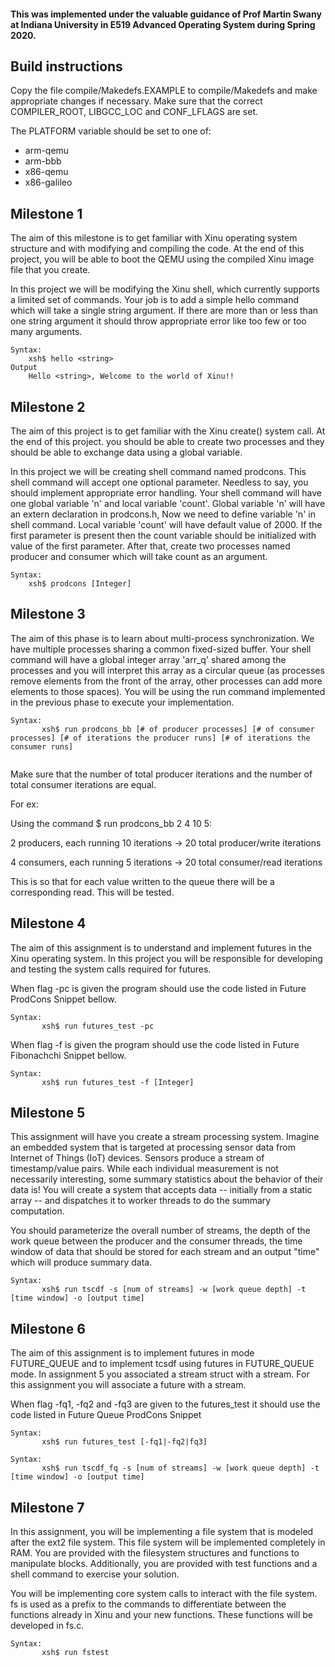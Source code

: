 #### This was implemented under the valuable guidance of Prof Martin Swany at Indiana University in E519 Advanced Operating System during Spring 2020.

## Build instructions

Copy the file compile/Makedefs.EXAMPLE to compile/Makedefs and make appropriate changes if necessary.  Make sure that the correct COMPILER_ROOT, LIBGCC_LOC and CONF_LFLAGS are set.

The PLATFORM variable should be set to one of:

- arm-qemu
- arm-bbb
- x86-qemu
- x86-galileo

## Milestone 1

The aim of this milestone is to get familiar with Xinu operating system structure and with modifying and compiling the code. At the end of this project, you will be able to boot the QEMU using the compiled Xinu image file that you create.

In this project we will be modifying the Xinu shell, which currently supports a limited set of commands. Your job is to add a simple hello command which will take a single string argument. If there are more than or less than one string argument it should throw appropriate error like too few or too many arguments.
```
Syntax: 
	xsh$ hello <string>
Output 
	Hello <string>, Welcome to the world of Xinu!!
  ```
  
## Milestone 2

The aim of this project is to get familiar with the Xinu create() system call. At the end of this project. you should be able to create two processes and they should be able to exchange data using a global variable.

In this project we will be creating shell command named prodcons. This shell command will accept one optional parameter. Needless to say, you should implement appropriate error handling. Your shell command will have one global variable 'n' and local variable 'count'. Global variable 'n' will have an extern declaration in prodcons.h, Now we need to define variable 'n' in shell command. Local variable 'count' will have default value of 2000. If the first parameter is present then the count variable should be initialized with value of the first parameter. After that, create two processes named producer and consumer which will take count as an argument.
```
Syntax: 
	xsh$ prodcons [Integer]
  ```
 
## Milestone 3

The aim of this phase is to learn about multi-process synchronization. We have multiple processes sharing a common fixed-sized buffer. Your shell command will have a global integer array 'arr_q' shared among the processes and you will interpret this array as a circular queue (as processes remove elements from the front of the array, other processes can add more elements to those spaces). You will be using the run command implemented in the previous phase to execute your implementation.

```
Syntax:
       xsh$ run prodcons_bb [# of producer processes] [# of consumer processes] [# of iterations the producer runs] [# of iterations the consumer runs]
       
```

Make sure that the number of total producer iterations and the number of total consumer iterations are equal.

For ex:

Using the command $ run prodcons_bb 2 4 10 5:

2 producers, each running 10 iterations -> 20 total producer/write iterations

4 consumers, each running 5 iterations -> 20 total consumer/read iterations

This is so that for each value written to the queue there will be a corresponding read. This will be tested.


## Milestone 4

The aim of this assignment is to understand and implement futures in the Xinu operating system. In this project you will be responsible for developing and testing the system calls required for futures.

When flag -pc is given the program should use the code listed in Future ProdCons Snippet bellow.
```
Syntax:
       xsh$ run futures_test -pc
```
When flag -f is given the program should use the code listed in Future Fibonachchi Snippet bellow.
```
Syntax:
       xsh$ run futures_test -f [Integer]
```

## Milestone 5

This assignment will have you create a stream processing system. Imagine an embedded system that is targeted at processing sensor data from Internet of Things (IoT) devices. Sensors produce a stream of timestamp/value pairs. While each individual measurement is not necessarily interesting, some summary statistics about the behavior of their data is! You will create a system that accepts data -- initially from a static array -- and dispatches it to worker threads to do the summary computation.

You should parameterize the overall number of streams, the depth of the work queue between the producer and the consumer threads, the time window of data that should be stored for each stream and an output "time" which will produce summary data.
```
Syntax:
       xsh$ run tscdf -s [num of streams] -w [work queue depth] -t [time window] -o [output time]
```


## Milestone 6

The aim of this assignment is to implement futures in mode FUTURE_QUEUE and to implement tcsdf using futures in FUTURE_QUEUE mode. In assignment 5 you associated a stream struct with a stream. For this assignment you will associate a future with a stream.

When flag -fq1, -fq2 and -fq3 are given to the futures_test it should use the code listed in Future Queue ProdCons Snippet

```
Syntax:
       xsh$ run futures_test [-fq1|-fq2|fq3]
       
Syntax:
       xsh$ run tscdf_fq -s [num of streams] -w [work queue depth] -t [time window] -o [output time]
```


## Milestone 7

In this assignment, you will be implementing a file system that is modeled after the ext2 file system. This file system will be implemented completely in RAM. You are provided with the filesystem structures and functions to manipulate blocks. Additionally, you are provided with test functions and a shell command to exercise your solution.

You will be implementing core system calls to interact with the file system. fs is used as a prefix to the commands to differentiate between the functions already in Xinu and your new functions. These functions will be developed in fs.c.

```
Syntax:
       xsh$ run fstest
       
````
